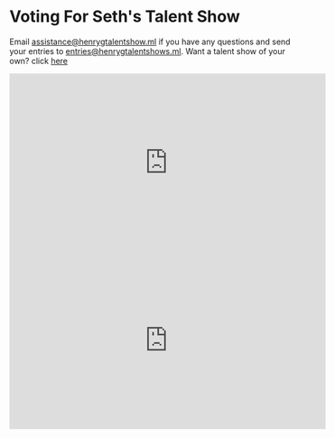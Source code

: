 # Voting For Seth's Talent Show
Email assistance@henrygtalentshow.ml if you have any questions and send your entries to entries@henrygtalentshows.ml. Want a talent show of your own? click [here](https://henrygtalentshows.ml/host)

<iframe width="560" height="315" src="https://streamable.com/qgxcsq" title="YouTube video player" frameborder="0" allow="accelerometer; autoplay; clipboard-write; encrypted-media; gyroscope; picture-in-picture" allowfullscreen></iframe>
<iframe width="560" height="315" src="https://www.surveymonkey.co.uk/r/6F6GMWN" title="YouTube video player" frameborder="0" allow="accelerometer; autoplay; clipboard-write; encrypted-media; gyroscope; picture-in-picture" allowfullscreen></iframe>